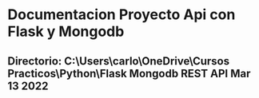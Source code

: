 # Documentacion Proyecto Api con Flask y Mongodb
## Directorio: C:\Users\carlo\OneDrive\Cursos Practicos\Python\Flask Mongodb REST API Mar 13 2022

